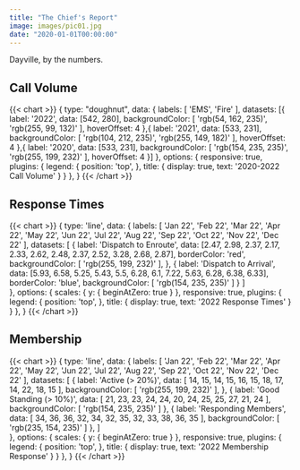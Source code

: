 ```yaml
---
title: "The Chief's Report"
image: images/pic01.jpg
date: "2020-01-01T00:00:00"
---
```


Dayville, by the numbers.
<!-- more -->

<div>

## Call Volume

{{< chart >}}
{
  type: "doughnut",
  data: {
    labels: [
      'EMS',
      'Fire'
    ],
    datasets: [{
      label: '2022',
      data: [542, 280],
      backgroundColor: [
        'rgb(54, 162, 235)',
        'rgb(255, 99, 132)'
      ],
      hoverOffset: 4
    },{
      label: '2021',
      data: [533, 231],
      backgroundColor: [
        'rgb(104, 212, 235)',
        'rgb(255, 149, 182)'
      ],
      hoverOffset: 4
    },{
      label: '2020',
      data: [533, 231],
      backgroundColor: [
        'rgb(154, 235, 235)',
        'rgb(255, 199, 232)'      ],
      hoverOffset: 4
    }]
  },
  options: {
    responsive: true,
    plugins: {
      legend: {
        position: 'top',
      },
      title: {
        display: true,
        text: '2020-2022 Call Volume'
      }
    }
  },
}
{{< /chart >}}

## Response Times

{{< chart >}}
{
  type: 'line',
  data: {
    labels: [ 'Jan 22', 'Feb 22', 'Mar 22', 'Apr 22', 'May 22', 'Jun 22', 'Jul 22', 'Aug 22', 'Sep 22', 'Oct 22', 'Nov 22', 'Dec 22'  ],
    datasets: [
      {
        label: 'Dispatch to Enroute',
        data: [2.47, 2.98, 2.37, 2.17, 2.33, 2.62, 2.48, 2.37, 2.52, 3.28, 2.68, 2.87],
        borderColor: 'red',
        backgroundColor: [ 'rgb(255, 199, 232)' ],
      },
      {
        label: 'Dispatch to Arrival',
        data: [5.93, 6.58, 5.25, 5.43, 5.5, 6.28, 6.1, 7.22, 5.63, 6.28, 6.38, 6.33],
        borderColor: 'blue',
        backgroundColor: [ 'rgb(154, 235, 235)' ]
      }
    ]    
  },
  options: {
    scales: {
      y: {
        beginAtZero: true
      }
    },
    responsive: true,
    plugins: {
      legend: {
        position: 'top',
      },
      title: {
        display: true,
        text: '2022 Response Times'
      }
    }
  },
}
{{< /chart >}}

## Membership

{{< chart >}}
{
  type: 'line',
  data: {
    labels: [ 'Jan 22', 'Feb 22', 'Mar 22', 'Apr 22', 'May 22', 'Jun 22', 'Jul 22', 'Aug 22', 'Sep 22', 'Oct 22', 'Nov 22', 'Dec 22'  ],
    datasets: [
      {
        label: 'Active (> 20%)',
        data: [ 14, 15, 14, 15, 16, 15, 18, 17, 14, 22, 18, 15 ],
        backgroundColor: [ 'rgb(255, 199, 232)' ],
      },
      {
        label: 'Good Standing (> 10%)',
        data: [ 21, 23, 23, 24, 24, 20, 24, 25, 25, 27, 21, 24 ],
        backgroundColor: [ 'rgb(154, 235, 235)' ]
      },
      {
        label: 'Responding Members',
        data: [ 34, 36, 36, 32, 34, 32, 35, 32, 33, 38, 36, 35 ],
        backgroundColor: [ 'rgb(235, 154, 235)' ]
      },
    ]    
  },
  options: {
    scales: {
      y: {
        beginAtZero: true
      }
    },
    responsive: true,
    plugins: {
      legend: {
        position: 'top',
      },
      title: {
        display: true,
        text: '2022 Membership Response'
      }
    }
  },
}
{{< /chart >}}

</div>

